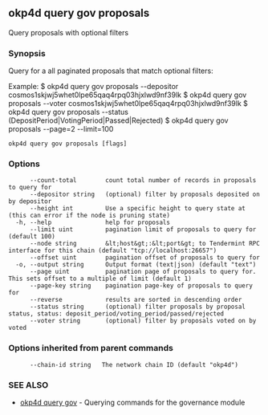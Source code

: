 ## okp4d query gov proposals

Query proposals with optional filters

### Synopsis

Query for a all paginated proposals that match optional filters:

Example:
$ okp4d query gov proposals --depositor cosmos1skjwj5whet0lpe65qaq4rpq03hjxlwd9nf39lk
$ okp4d query gov proposals --voter cosmos1skjwj5whet0lpe65qaq4rpq03hjxlwd9nf39lk
$ okp4d query gov proposals --status (DepositPeriod|VotingPeriod|Passed|Rejected)
$ okp4d query gov proposals --page=2 --limit=100

```
okp4d query gov proposals [flags]
```

### Options

```
      --count-total        count total number of records in proposals to query for
      --depositor string   (optional) filter by proposals deposited on by depositor
      --height int         Use a specific height to query state at (this can error if the node is pruning state)
  -h, --help               help for proposals
      --limit uint         pagination limit of proposals to query for (default 100)
      --node string        &lt;host&gt;:&lt;port&gt; to Tendermint RPC interface for this chain (default "tcp://localhost:26657")
      --offset uint        pagination offset of proposals to query for
  -o, --output string      Output format (text|json) (default "text")
      --page uint          pagination page of proposals to query for. This sets offset to a multiple of limit (default 1)
      --page-key string    pagination page-key of proposals to query for
      --reverse            results are sorted in descending order
      --status string      (optional) filter proposals by proposal status, status: deposit_period/voting_period/passed/rejected
      --voter string       (optional) filter by proposals voted on by voted
```

### Options inherited from parent commands

```
      --chain-id string   The network chain ID (default "okp4d")
```

### SEE ALSO

* [okp4d query gov](okp4d_query_gov.md)	 - Querying commands for the governance module
